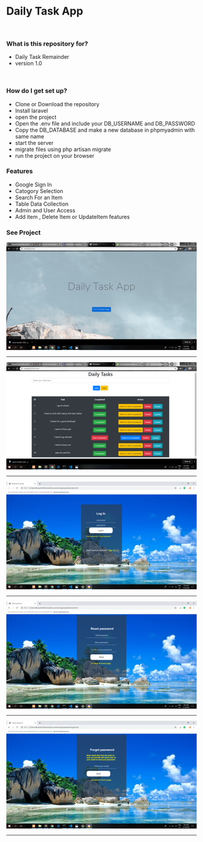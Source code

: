 <html>
<head></head>
<body>
    <h1>Daily Task App</h1> 
    <br>
        <h3>What is this repository for?</h3>
        <ul>
            <li>Daily Task Remainder</li>
            <li>version 1.0</li>
        </ul><br>
        <h3>How do I get set up?</h3>
        <ul>
            <li>Clone or Download the repository</li>
            <li>Install laravel</li>
            <li>open the project</li>
            <li>Open the .env file and include your DB_USERNAME and DB_PASSWORD</li>
            <li>Copy the DB_DATABASE and make a new database in phpmyadmin with same name</li>
            <li>start the server</li>
            <li>migrate files using php artisan migrate</li>
            <li>run the project on your browser</li>
        </ul>
        <h3>Features</h3>
        <ul>
            <li>Google Sign In</li>
            <li>Catogory Selection</li>
            <li>Search For an Item</li>
            <li>Table Data Collection</li>
            <li>Admin and User Access</li>
            <li>Add item , Delete Item or UpdateItem features</li>
        </ul>
        <h3>See Project</h3>
        <img src="/images/Screenshot (79).png"><hr>
    <img src="/images/Screenshot (80).png"><hr>
    <img src="/images/Screenshot (81).png"><hr>
    <img src="/images/Screenshot (82).png"><hr>
    <img src="/images/Screenshot (83).png"><hr>
<body>
</html>
